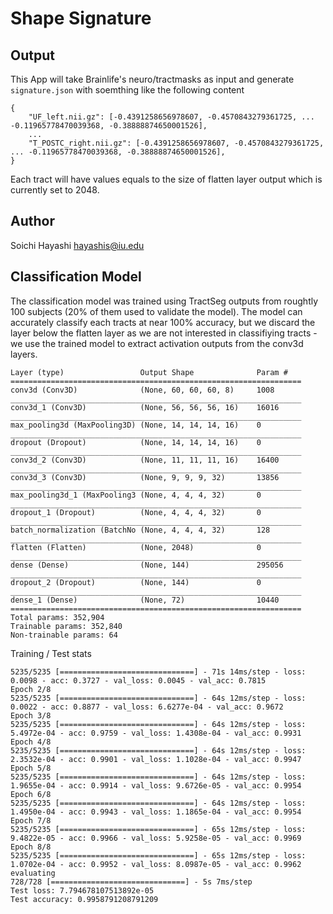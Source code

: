 # Shape Signature

## Output

This App will take Brainlife's neuro/tractmasks as input and generate `signature.json` with soemthing like the following content

```
{
    "UF_left.nii.gz": [-0.4391258656978607, -0.4570843279361725, ... -0.11965778470039368, -0.38888874650001526],   
    ...
    "T_POSTC_right.nii.gz": [-0.4391258656978607, -0.4570843279361725, ... -0.11965778470039368, -0.38888874650001526],
}

```

Each tract will have values equals to the size of flatten layer output which is currently set to 2048.

## Author

Soichi Hayashi <hayashis@iu.edu>

## Classification Model

The classification model was trained using TractSeg outputs from roughtly 100 subjects (20% of them used to validate the model). The model can accurately classify each tracts at near 100% accuracy, but we discard the layer below the flatten layer as we are not interested in classifiying tracts - we use the trained model to extract activation outputs from the conv3d layers.


```
Layer (type)                 Output Shape              Param #   
=================================================================
conv3d (Conv3D)              (None, 60, 60, 60, 8)     1008      
_________________________________________________________________
conv3d_1 (Conv3D)            (None, 56, 56, 56, 16)    16016     
_________________________________________________________________
max_pooling3d (MaxPooling3D) (None, 14, 14, 14, 16)    0         
_________________________________________________________________
dropout (Dropout)            (None, 14, 14, 14, 16)    0         
_________________________________________________________________
conv3d_2 (Conv3D)            (None, 11, 11, 11, 16)    16400     
_________________________________________________________________
conv3d_3 (Conv3D)            (None, 9, 9, 9, 32)       13856     
_________________________________________________________________
max_pooling3d_1 (MaxPooling3 (None, 4, 4, 4, 32)       0         
_________________________________________________________________
dropout_1 (Dropout)          (None, 4, 4, 4, 32)       0         
_________________________________________________________________
batch_normalization (BatchNo (None, 4, 4, 4, 32)       128       
_________________________________________________________________
flatten (Flatten)            (None, 2048)              0         
_________________________________________________________________
dense (Dense)                (None, 144)               295056    
_________________________________________________________________
dropout_2 (Dropout)          (None, 144)               0         
_________________________________________________________________
dense_1 (Dense)              (None, 72)                10440     
=================================================================
Total params: 352,904
Trainable params: 352,840
Non-trainable params: 64

```

Training / Test stats


```
5235/5235 [==============================] - 71s 14ms/step - loss: 0.0098 - acc: 0.3727 - val_loss: 0.0045 - val_acc: 0.7815
Epoch 2/8
5235/5235 [==============================] - 64s 12ms/step - loss: 0.0022 - acc: 0.8877 - val_loss: 6.6277e-04 - val_acc: 0.9672
Epoch 3/8
5235/5235 [==============================] - 64s 12ms/step - loss: 5.4972e-04 - acc: 0.9759 - val_loss: 1.4308e-04 - val_acc: 0.9931
Epoch 4/8
5235/5235 [==============================] - 64s 12ms/step - loss: 2.3532e-04 - acc: 0.9901 - val_loss: 1.1028e-04 - val_acc: 0.9947
Epoch 5/8
5235/5235 [==============================] - 64s 12ms/step - loss: 1.9655e-04 - acc: 0.9914 - val_loss: 9.6726e-05 - val_acc: 0.9954
Epoch 6/8
5235/5235 [==============================] - 64s 12ms/step - loss: 1.4950e-04 - acc: 0.9943 - val_loss: 1.1865e-04 - val_acc: 0.9954
Epoch 7/8
5235/5235 [==============================] - 65s 12ms/step - loss: 9.4822e-05 - acc: 0.9966 - val_loss: 5.9258e-05 - val_acc: 0.9969
Epoch 8/8
5235/5235 [==============================] - 65s 12ms/step - loss: 1.0702e-04 - acc: 0.9952 - val_loss: 8.0987e-05 - val_acc: 0.9962
evaluating
728/728 [==============================] - 5s 7ms/step
Test loss: 7.794678107513892e-05
Test accuracy: 0.9958791208791209

```

